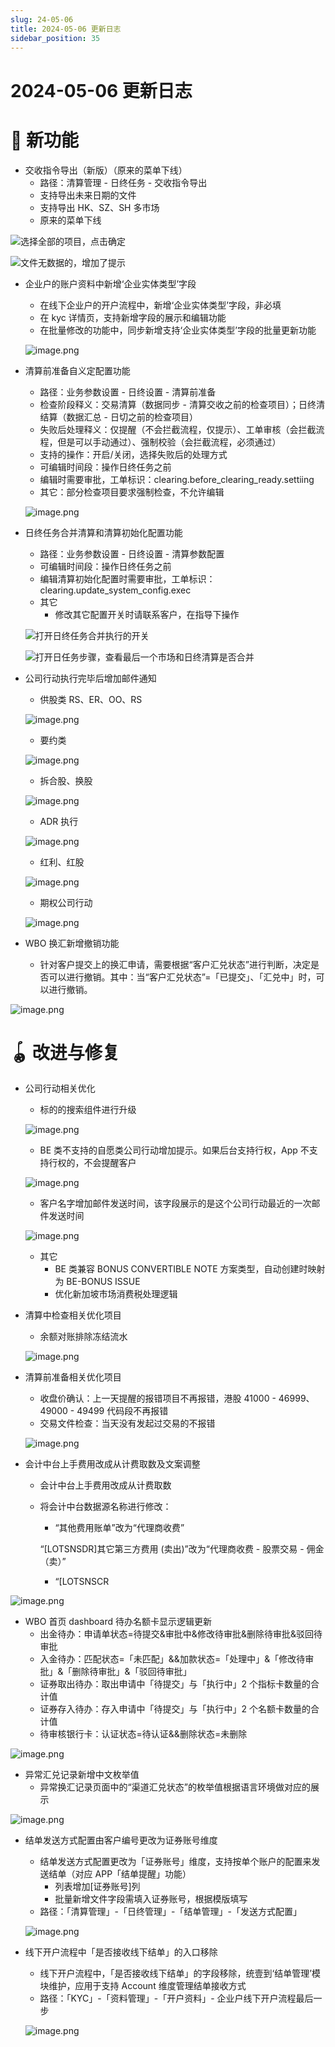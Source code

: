 ```yaml
---
slug: 24-05-06
title: 2024-05-06 更新日志
sidebar_position: 35
---
```



# 2024-05-06 更新日志


# 🎉 新功能

- 交收指令导出（新版）（原来的菜单下线）
    - 路径：清算管理 - 日终任务 - 交收指令导出
    - 支持导出未来日期的文件
    - 支持导出 HK、SZ、SH 多市场
    - 原来的菜单下线

![选择全部的项目，点击确定](/assets/896e6357e4eb8704b81ce96b8beeca7b.png)


![文件无数据的，增加了提示](/assets/bc61ef9344b23fd14c4015fa87dbb18d.png)

- 企业户的账户资料中新增‘企业实体类型’字段
    - 在线下企业户的开户流程中，新增‘企业实体类型’字段，非必填
    - 在 kyc 详情页，支持新增字段的展示和编辑功能
    - 在批量修改的功能中，同步新增支持‘企业实体类型’字段的批量更新功能

    ![image.png](/assets/8b558d4fcbd5e4ffe2cf2c50ed0dc9d0.png)

- 清算前准备自义定配置功能
    - 路径：业务参数设置 - 日终设置 - 清算前准备
    - 检查阶段释义：交易清算（数据同步 - 清算交收之前的检查项目）；日终清结算（数据汇总 - 日切之前的检查项目）
    - 失败后处理释义：仅提醒（不会拦截流程，仅提示）、工单审核（会拦截流程，但是可以手动通过）、强制校验（会拦截流程，必须通过）
    - 支持的操作：开启/关闭，选择失败后的处理方式
    - 可编辑时间段：操作日终任务之前
    - 编辑时需要审批，工单标识：clearing.before_clearing_ready.settiing
    - 其它：部分检查项目要求强制检查，不允许编辑

    ![image.png](/assets/5d0fbf0fdc102469eaf34a49c9c85395.png)

- 日终任务合并清算和清算初始化配置功能
    - 路径：业务参数设置 - 日终设置 - 清算参数配置
    - 可编辑时间段：操作日终任务之前
    - 编辑清算初始化配置时需要审批，工单标识：clearing.update_system_config.exec
    - 其它
        - 修改其它配置开关时请联系客户，在指导下操作

    ![打开日终任务合并执行的开关](/assets/a1255a5e4b1d219e178e6ea235862dff.png)


    ![打开日任务步骤，查看最后一个市场和日终清算是否合并](/assets/6a85d424ce576e04b1d6ad987be5d300.png)

- 公司行动执行完毕后增加邮件通知
    - 供股类 RS、ER、OO、RS

    ![image.png](/assets/f45c19183809e0fe92197dcfe884ea40.png)

    - 要约类

    ![image.png](/assets/1689f42dd48e1c7e2fc1797ac02e9854.png)

    - 拆合股、换股

    ![image.png](/assets/4f685c846a05bdc3cda989a7b9c1fd12.png)

    - ADR 执行

    ![image.png](/assets/011a1febe7188da7b4e720d67d147f8d.png)

    - 红利、红股

    ![image.png](/assets/f05d39f723ca2eaf9854e0ab1d995b23.png)

    - 期权公司行动

    ![image.png](/assets/b425c9e9fc85836590bee4ecc2fab88c.png)

- WBO 换汇新增撤销功能
    - 针对客户提交上的换汇申请，需要根据“客户汇兑状态”进行判断，决定是否可以进行撤销。其中：当“客户汇兑状态”=「已提交」、「汇兑中」时，可以进行撤销。

![image.png](/assets/a42c57aa6470a7672f02cc1278a4836a.png)


# 🪀 改进与修复

- 公司行动相关优化
    - 标的的搜索组件进行升级

    ![image.png](/assets/2915d7b337f2fa395da15a31b48f0cdb.png)

    - BE 类不支持的自愿类公司行动增加提示。如果后台支持行权，App 不支持行权的，不会提醒客户

    ![image.png](/assets/2cac8a7a9af2fba3948ff14b38c0df8c.png)

    - 客户名字增加邮件发送时间，该字段展示的是这个公司行动最近的一次邮件发送时间

    ![image.png](/assets/b29bc1c2e350baf934876a1a3cfd34c1.png)

    - 其它
        - BE 类兼容 BONUS CONVERTIBLE NOTE 方案类型，自动创建时映射为 BE-BONUS ISSUE
        - 优化新加坡市场消费税处理逻辑
- 清算中检查相关优化项目
    - 余额对账排除冻结流水

    ![image.png](/assets/259e6e393a6bbb7a2290504251c70177.png)

- 清算前准备相关优化项目
    - 收盘价确认：上一天提醒的报错项目不再报错，港股 41000 - 46999、49000 - 49499 代码段不再报错
    - 交易文件检查：当天没有发起过交易的不报错

    ![image.png](/assets/a7b7ac28d5bc7883054d6cf36dd4c3ee.png)

- 会计中台上手费用改成从计费取数及文案调整
    - 会计中台上手费用改成从计费取数
    - 将会计中台数据源名称进行修改：
        - “其他费用账单”改为“代理商收费”

        “[LOTSNSDR]其它第三方费用 (卖出)”改为“代理商收费 - 股票交易 - 佣金（卖）”

        - “[LOTSNSCR

![image.png](/assets/8ccd91b5b5f3f09bf2593bc79e90fc7f.png)

- WBO 首页 dashboard 待办名额卡显示逻辑更新
    - 出金待办：申请单状态=待提交&审批中&修改待审批&删除待审批&驳回待审批
    - 入金待办：匹配状态=「未匹配」&&加款状态=「处理中」&「修改待审批」&「删除待审批」&「驳回待审批」
    - 证券取出待办：取出申请中「待提交」与「执行中」2 个指标卡数量的合计值
    - 证券存入待办：存入申请中「待提交」与「执行中」2 个名额卡数量的合计值
    - 待审核银行卡：认证状态=待认证&&删除状态=未删除

![image.png](/assets/039df796bb4ddb3c1bc07eb49677492d.png)

- 异常汇兑记录新增中文枚举值
    - 异常换汇记录页面中的“渠道汇兑状态”的枚举值根据语言环境做对应的展示

![image.png](/assets/1d9c6e82c674bf6fea2a27c15b21b257.png)

- 结单发送方式配置由客户编号更改为证券账号维度
    - 结单发送方式配置更改为「证券账号」维度，支持按单个账户的配置来发送结单（对应 APP「结单提醒」功能）
        - 列表增加[证券账号]列
        - 批量新增文件字段需填入证券账号，根据模版填写
    - 路径：「清算管理」-「日终管理」-「结单管理」-「发送方式配置」

    ![image.png](/assets/1798199a0d4000e8225721504d67df51.png)

- 线下开户流程中「是否接收线下结单」的入口移除
    - 线下开户流程中，「是否接收线下结单」的字段移除，统壹到‘结单管理’模块维护，应用于支持 Account 维度管理结单接收方式
    - 路径：「KYC」-「资料管理」-「开户资料」- 企业户线下开户流程最后一步

    ![image.png](/assets/8fe67e7695bf5e2774ca7d9d24432e31.png)

